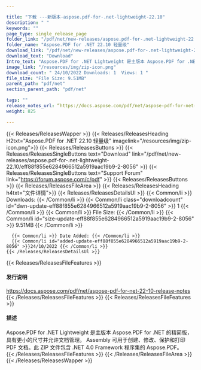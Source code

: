 ```yaml
---

title: "下载 ---新版本-aspose.pdf-for-.net-lightweight-22.10"
description: " "
keywords: ""
page_type: single_release_page
folder_link: "/pdf/net/new-releases/aspose.pdf-for-.net-lightweight-22.10/"
folder_name: "Aspose.PDF for .NET 22.10 轻量级"
download_link: "/pdf/net/new-releases/aspose.pdf-for-.net-lightweight-22.10/eff88f855e6284966512a5919aac19b9-2-8056"
download_text: "Download"
Intro_text: "Aspose.PDF for .NET Lightweight 是主版本 Aspose.PDF for .NET 的精简版，具有更小的尺寸并允许文档管理。 Assembly 可用于创建、修改、保护和打印 PDF 文档。此 ZIP 文件包含 .NET 4.0 Framework 程序集的 Aspose.PDF。"
image_link: "/resources/img/zip-icon.png"
download_count: " 24/10/2022 Downloads: 1  Views: 1 "
file_size: "File Size: 9.51MB"
parent_path: "pdf/net"
section_parent_path: "pdf/net"

tags: ""
release_notes_url: “https://docs.aspose.com/pdf/net/aspose-pdf-for-net-22-10-release-notes”
weight: 825

---
```


{{< Releases/ReleasesWapper >}}
  {{< Releases/ReleasesHeading H2txt="Aspose.PDF for .NET 22.10 轻量级" imagelink="/resources/img/zip-icon.png">}}
  {{< Releases/ReleasesButtons >}}
    {{< Releases/ReleasesSingleButtons text="Download" link="/pdf/net/new-releases/aspose.pdf-for-.net-lightweight-22.10/eff88f855e6284966512a5919aac19b9-2-8056" >}}
    {{< Releases/ReleasesSingleButtons text="Support Forum" link="https://forum.aspose.com/c/pdf" >}}
  {{< Releases/ReleasesButtons >}}
  {{< Releases/ReleasesFileArea >}}
    {{< Releases/ReleasesHeading h4txt="文件详情">}}
    {{< Releases/ReleasesDetailsUl >}}
      {{< Common/li >}} Downloads: {{< /Common/li >}}
      {{< Common/li class="downloadcount" id="dwn-update-eff88f855e6284966512a5919aac19b9-2-8056" >}} 1 {{< /Common/li >}}
      {{< Common/li >}} File Size: {{< /Common/li >}}
      {{< Common/li id="size-update-eff88f855e6284966512a5919aac19b9-2-8056" >}} 9.51MB {{< /Common/li >}}

      {{< Common/li >}} Date Added: {{< /Common/li >}}
      {{< Common/li id="added-update-eff88f855e6284966512a5919aac19b9-2-8056" >}}24/10/2022 {{< /Common/li >}}
    {{< /Releases/ReleasesDetailsUl >}}

  {{< Releases/ReleasesFileFeatures >}}
      <h4>发行说明</h4><div><a href='https://docs.aspose.com/pdf/net/aspose-pdf-for-net-22-10-release-notes'>https://docs.aspose.com/pdf/net/aspose-pdf-for-net-22-10-release-notes</a></div>
  {{< /Releases/ReleasesFileFeatures >}}
  {{< Releases/ReleasesFileFeatures >}}
      <h4>描述</h4><div class="HTMLDescription">Aspose.PDF for .NET Lightweight 是主版本 Aspose.PDF for .NET 的精简版，具有更小的尺寸并允许文档管理。 Assembly 可用于创建、修改、保护和打印 PDF 文档。此 ZIP 文件包含 .NET 4.0 Framework 程序集的 Aspose.PDF。</div>
  {{< /Releases/ReleasesFileFeatures >}}
 {{< /Releases/ReleasesFileArea >}}
{{< /Releases/ReleasesWapper >}}




